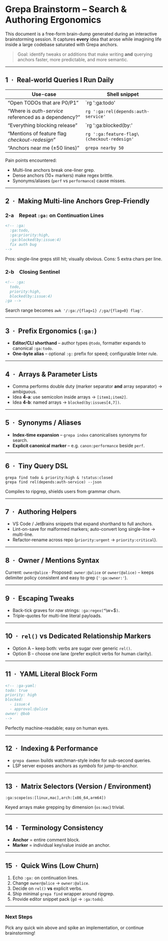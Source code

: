 # Grepa Brainstorm – Search & Authoring Ergonomics

This document is a free-form brain-dump generated during an interactive brainstorming session.  It captures **every** idea that arose while imagining life inside a large codebase saturated with Grepa anchors.

> Goal: identify tweaks or additions that make writing **and** querying anchors faster, more predictable, and more semantic.

---

## 1 · Real-world Queries I Run Daily

| Use-case | Shell snippet |
|----------|---------------|
| “Open TODOs that are P0/P1” | `rg ':ga:todo' | rg ':ga:priority:(critical|high)'` |
| “Where is *auth-service* referenced as a dependency?” | `rg ':ga:rel(depends:auth-service'` |
| “Everything blocking release” | `rg ':ga:blocked(by:' | rg -v ':ga:status:resolved'` |
| “Mentions of feature flag *checkout-redesign*” | `rg ':ga:feature-flag\(checkout-redesign'` |
| “Anchors near me (±50 lines)” | `grepa nearby 50` |

Pain points encountered:

* Multi-line anchors break one-liner grep.
* Dense anchors (10+ markers) make regex brittle.
* Synonyms/aliases (`perf` vs `performance`) cause misses.

---

## 2 · Making Multi-line Anchors Grep-Friendly

### 2-a Repeat `:ga:` on Continuation Lines

```html
<!-- :ga:
  :ga:todo,
  :ga:priority:high,
  :ga:blocked(by:issue:4)
  fix auth bug
-->
```

Pros: single-line greps still hit; visually obvious.  Cons: 5 extra chars per line.

### 2-b Closing Sentinel

```html
<!-- :ga:
  todo,
  priority:high,
  blocked(by:issue:4)
;ga -->
```

Search range becomes `awk '/:ga:/{flag=1} /;ga/{flag=0} flag'`.

---

## 3 · Prefix Ergonomics (`:ga:`)

* **Editor/CLI shorthand** – author types `@todo`, formatter expands to canonical `:ga:todo`.
* **One-byte alias** – optional `:g:` prefix for speed; configurable linter rule.

---

## 4 · Arrays & Parameter Lists

* Comma performs double duty (marker separator **and** array separator) → ambiguous.
* Idea **4-a**: use semicolon inside arrays → `[item1;item2]`.
* Idea **4-b**: named arrays → `blocked(by:issues[4,7])`.

---

## 5 · Synonyms / Aliases

* **Index-time expansion** – `grepa index` canonicalises synonyms for search.
* **Explicit canonical marker** – e.g. `canon:performance` beside `perf`.

---

## 6 · Tiny Query DSL

```
grepa find todo & priority:high & !status:closed
grepa find rel(depends:auth-service) --json
```

Compiles to ripgrep, shields users from grammar churn.

---

## 7 · Authoring Helpers

* VS Code / JetBrains snippets that expand shorthand to full anchors.
* Lint-on-save for malformed markers; auto-convert long single-line → multi-line.
* Refactor-rename across repo (`priority:urgent` → `priority:critical`).

---

## 8 · Owner / Mentions Syntax

Current: `owner@alice` · Proposed: `owner:@alice` or `owner(@alice)` – keeps delimiter policy consistent and easy to grep (`':ga:owner:'`).

---

## 9 · Escaping Tweaks

* Back-tick graves for *raw* strings: `:ga:regex(`^\w+$`)`.
* Triple-quotes for multi-line literal payloads.

---

## 10 · `rel()` vs Dedicated Relationship Markers

* Option A – keep both: verbs are sugar over generic `rel()`.
* Option B – choose one lane (prefer explicit verbs for human clarity).

---

## 11 · YAML Literal Block Form

```html
<!-- :ga-yaml:
todo: true
priority: high
blocked:
  - issue:4
  - approval:@alice
owner: @bob
-->
```

Perfectly machine-readable; easy on human eyes.

---

## 12 · Indexing & Performance

* `grepa daemon` builds watchman-style index for sub-second queries.
* LSP server exposes anchors as *symbols* for jump-to-anchor.

---

## 13 · Matrix Selectors (Version / Environment)

```text
:ga:scope(os:[linux,mac],arch:[x86_64,arm64])
```

Keyed arrays make grepping by dimension (`os:mac`) trivial.

---

## 14 · Terminology Consistency

* **Anchor** = entire comment block.
* **Marker** = individual key/value inside an anchor.

---

## 15 · Quick Wins (Low Churn)

1. Echo `:ga:` on continuation lines.
2. Change `owner@alice` → `owner:@alice`.
3. Decide on `rel()` **vs** explicit verbs.
4. Ship minimal `grepa find` wrapper around ripgrep.
5. Provide editor snippet pack (`gd` → `:ga:todo`).

---

### Next Steps

Pick any quick win above and spike an implementation, or continue brainstorming!

